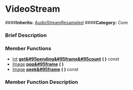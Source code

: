 #  VideoStream  
####**Inherits:** [AudioStreamResampled](class_audiostreamresampled)
####**Category:** Core

###  Brief Description  


###  Member Functions 
  * [int](class_int)  **[get&#95pending&#95frame&#95count](#get_pending_frame_count)**  **(** **)** const
  * [Image](class_image)  **[pop&#95frame](#pop_frame)**  **(** **)**
  * [Image](class_image)  **[peek&#95frame](#peek_frame)**  **(** **)** const

###  Member Function Description  
